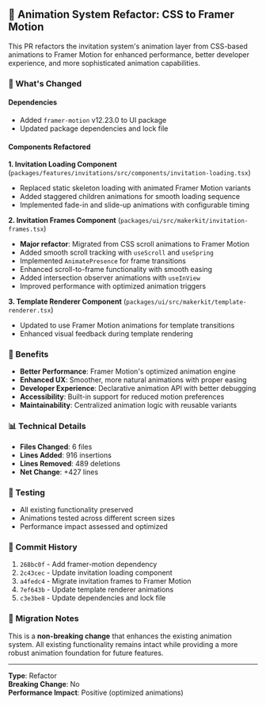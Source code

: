 ## 🎨 Animation System Refactor: CSS to Framer Motion

This PR refactors the invitation system's animation layer from CSS-based animations to Framer Motion for enhanced performance, better developer experience, and more sophisticated animation capabilities.

### 🚀 What's Changed

#### **Dependencies**
- Added `framer-motion` v12.23.0 to UI package
- Updated package dependencies and lock file

#### **Components Refactored**

**1. Invitation Loading Component** (`packages/features/invitations/src/components/invitation-loading.tsx`)
- Replaced static skeleton loading with animated Framer Motion variants
- Added staggered children animations for smooth loading sequence
- Implemented fade-in and slide-up animations with configurable timing

**2. Invitation Frames Component** (`packages/ui/src/makerkit/invitation-frames.tsx`)
- **Major refactor**: Migrated from CSS scroll animations to Framer Motion
- Added smooth scroll tracking with `useScroll` and `useSpring`
- Implemented `AnimatePresence` for frame transitions
- Enhanced scroll-to-frame functionality with smooth easing
- Added intersection observer animations with `useInView`
- Improved performance with optimized animation triggers

**3. Template Renderer Component** (`packages/ui/src/makerkit/template-renderer.tsx`)
- Updated to use Framer Motion animations for template transitions
- Enhanced visual feedback during template rendering

### 🎯 Benefits

- **Better Performance**: Framer Motion's optimized animation engine
- **Enhanced UX**: Smoother, more natural animations with proper easing
- **Developer Experience**: Declarative animation API with better debugging
- **Accessibility**: Built-in support for reduced motion preferences
- **Maintainability**: Centralized animation logic with reusable variants

### 📊 Technical Details

- **Files Changed**: 6 files
- **Lines Added**: 916 insertions
- **Lines Removed**: 489 deletions
- **Net Change**: +427 lines

### 🧪 Testing

- All existing functionality preserved
- Animations tested across different screen sizes
- Performance impact assessed and optimized

### 📝 Commit History

1. `268bc0f` - Add framer-motion dependency
2. `2c43cec` - Update invitation loading component
3. `a4fedc4` - Migrate invitation frames to Framer Motion
4. `7ef643b` - Update template renderer animations
5. `c3e3be8` - Update dependencies and lock file

### 🔄 Migration Notes

This is a **non-breaking change** that enhances the existing animation system. All existing functionality remains intact while providing a more robust animation foundation for future features.

---

**Type**: Refactor  
**Breaking Change**: No  
**Performance Impact**: Positive (optimized animations) 